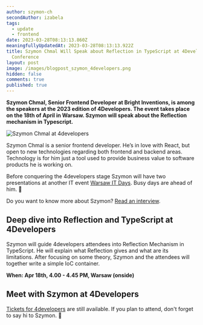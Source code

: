 ```yaml
---
author: szymon-ch
secondAuthor: izabela
tags:
  - update
  - frontend
date: 2023-03-28T08:13:13.860Z
meaningfullyUpdatedAt: 2023-03-28T08:13:13.922Z
title: Szymon Chmal Will Speak about Reflection in TypeScript at 4Developers
  Conference
layout: post
image: /images/blogpost_szymon_4developers.png
hidden: false
comments: true
published: true
---
```

**Szymon Chmal, Senior Frontend Developer at Bright Inventions, is among the speakers at the 2023 edition of 4Developers. The event takes place on the 18th of April in Warsaw. Szymon will speak about the Reflection mechanism in Typescript.**

<div class="image"><img src="/images/blogpost_szymon_4developers.png" alt="Szymon Chmal at 4developers" title="Szymon Chmal at 4developers"  /> </div>

Szymon Chmal is a senior frontend developer. He’s in love with React, but open to new technologies regarding both frontend and backend areas. Technology is for him just a tool used to provide business value to software products he is working on. 

Before conquering the 4developers stage Szymon will have two presentations at another IT event [Warsaw IT Days](/blog/szymon-chmal-from-bright-inventions-among-warsaw-it-days-speakers). Busy days are ahead of him. 🙂

Do you want to know more about Szymon? [Read an interview](/blog/frontend-developer-with-an-appetite-for-backend-meet-szymon).

## Deep dive into Reflection and TypeScript at 4Developers

Szymon will guide 4developers attendees into Reflection Mechanism in TypeScript. He will explain what Reflection gives and what are its limitations. After focusing on some theory, Szymon and the attendees will together write a simple IoC container.

**When: Apr 18th, 4.00 - 4.45 PM, Warsaw (onside)**

## Meet with Szymon at 4Developers

[Tickets for 4developers](https://eventory.cc/event/4developers-2023/tickets) are still available. If you plan to attend, don't forget to say hi to Szymon. 👋
